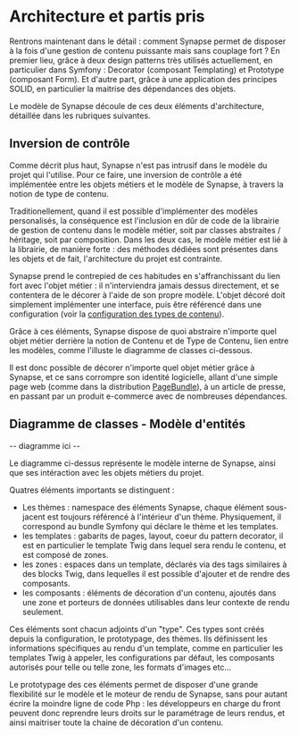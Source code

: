 # Architecture et partis pris

Rentrons maintenant dans le détail : comment Synapse permet de disposer à la fois d'une gestion de contenu puissante mais sans couplage fort ?
En premier lieu, grâce à deux design patterns très utilisés actuellement, en particulier dans Symfony : Decorator (composant Templating) et Prototype (composant Form).
Et d'autre part, grâce à une application des principes SOLID, en particulier la maitrise des dépendances des objets.

Le modèle de Synapse découle de ces deux éléments d'architecture, détaillée dans les rubriques suivantes.

## Inversion de contrôle

Comme décrit plus haut, Synapse n'est pas intrusif dans le modèle du projet qui l'utilise.
Pour ce faire, une inversion de contrôle a été implémentée entre les objets métiers et le modèle de Synapse, à travers la notion de type de contenu.

Traditionellement, quand il est possible d'implémenter des modèles personalisés, la conséquence est l'inclusion en dûr de code de la librairie de gestion de contenu dans le modèle métier, soit par classes abstraites / héritage, soit par composition. Dans les deux cas, le modèle métier est lié à la librairie, de manière forte : des méthodes dédiées sont présentes dans les objets et de fait, l'architecture du projet est contrainte.

Synapse prend le contrepied de ces habitudes en s'affranchissant du lien fort avec l'objet métier : il n'interviendra jamais dessus directement, et se contentera de le décorer à l'aide de son propre modèle. L'objet décoré doit simplement implémenter une interface, puis être référencé dans une configuration (voir la [configuration des types de contenu]()).

Grâce à ces éléments, Synapse dispose de quoi abstraire n'importe quel objet métier derrière la notion de Contenu et de Type de Contenu, lien entre les modèles, comme l'illuste le diagramme de classes ci-dessous.

Il est donc possible de décorer n'importe quel objet métier grâce à Synapse, et ce sans corrompre son identité logicielle, allant d'une simple page web (comme dans la distribution [PageBundle]()), à un article de presse, en passant par un produit e-commerce avec de nombreuses dépendances.

## Diagramme de classes - Modèle d'entités

-- diagramme ici --

Le diagramme ci-dessus représente le modèle interne de Synapse, ainsi que ses intéraction avec les objets métiers du projet.

Quatres éléments importants se distinguent :

 - Les thèmes : namespace des éléments Synapse, chaque élément sous-jacent est toujours référencé à l'intérieur d'un thème. Physiquement, il correspond au bundle Symfony qui déclare le thème et les templates.
 - les templates : gabarits de pages, layout, coeur du pattern decorator, il est en particulier le template Twig dans lequel sera rendu le contenu, et est composé de zones.
 - les zones : espaces dans un template, déclarés via des tags similaires à des blocks Twig, dans lequelles il est possible d'ajouter et de rendre des composants.
 - les composants : éléments de décoration d'un contenu, ajoutés dans une zone et porteurs de données utilisables dans leur contexte de rendu seulement.

Ces éléments sont chacun adjoints d'un "type". Ces types sont créés depuis la configuration, le prototypage, des thèmes. Ils définissent les informations spécifiques au rendu d'un template, comme en particulier les templates Twig à appeler, les configurations par défaut, les composants autorisés pour telle ou telle zone, les formats d'images etc...

Le prototypage des ces éléments permet de disposer d'une grande flexibilité sur le modèle et le moteur de rendu de Synapse, sans pour autant écrire la moindre ligne de code Php : les développeurs en charge du front peuvent donc reprendre leurs droits sur le paramétrage de leurs rendus, et ainsi maitriser toute la chaine de décoration d'un contenu.

